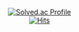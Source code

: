 <div align=center>

[![Solved.ac Profile](http://mazassumnida.wtf/api/v2/generate_badge?boj=coke05288)](https://solved.ac/coke05288/)  
[![Hits](https://hits.seeyoufarm.com/api/count/incr/badge.svg?url=https%3A%2F%2Fgithub.com%2Fcoke05288&count_bg=%23000000&title_bg=%23D92A4A&icon=letsencrypt.svg&icon_color=%23E7E7E7&title=HITS&edge_flat=false)](https://hits.seeyoufarm.com)

</div>
